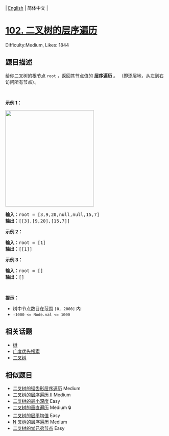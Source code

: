 
| [English](problem_en.md) | 简体中文 |

# [102. 二叉树的层序遍历](https://leetcode.cn/problems/binary-tree-level-order-traversal/)
Difficulty:Medium, Likes: 1844

## 题目描述

<p>给你二叉树的根节点 <code>root</code> ，返回其节点值的 <strong>层序遍历</strong> 。 （即逐层地，从左到右访问所有节点）。</p>

<p>&nbsp;</p>

<p><strong>示例 1：</strong></p>
<img alt="" src="https://assets.leetcode.com/uploads/2021/02/19/tree1.jpg" style="width: 277px; height: 302px;" />
<pre>
<strong>输入：</strong>root = [3,9,20,null,null,15,7]
<strong>输出：</strong>[[3],[9,20],[15,7]]
</pre>

<p><strong>示例 2：</strong></p>

<pre>
<strong>输入：</strong>root = [1]
<strong>输出：</strong>[[1]]
</pre>

<p><strong>示例 3：</strong></p>

<pre>
<strong>输入：</strong>root = []
<strong>输出：</strong>[]
</pre>

<p>&nbsp;</p>

<p><strong>提示：</strong></p>

<ul>
	<li>树中节点数目在范围 <code>[0, 2000]</code> 内</li>
	<li><code>-1000 &lt;= Node.val &lt;= 1000</code></li>
</ul>


## 相关话题

- [树](https://leetcode.cn/tag/tree/)
- [广度优先搜索](https://leetcode.cn/tag/breadth-first-search/)
- [二叉树](https://leetcode.cn/tag/binary-tree/)

## 相似题目

- [二叉树的锯齿形层序遍历](../binary-tree-zigzag-level-order-traversal/README.md) Medium 
- [二叉树的层序遍历 II](../binary-tree-level-order-traversal-ii/README.md) Medium 
- [二叉树的最小深度](../minimum-depth-of-binary-tree/README.md) Easy 
- [二叉树的垂直遍历](../binary-tree-vertical-order-traversal/README.md) Medium 🔒
- [二叉树的层平均值](../average-of-levels-in-binary-tree/README.md) Easy 
- [N 叉树的层序遍历](../n-ary-tree-level-order-traversal/README.md) Medium 
- [二叉树的堂兄弟节点](../cousins-in-binary-tree/README.md) Easy 
